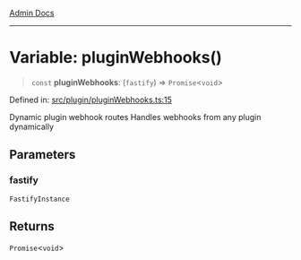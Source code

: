 [Admin Docs](/)

***

# Variable: pluginWebhooks()

> `const` **pluginWebhooks**: (`fastify`) => `Promise`\<`void`\>

Defined in: [src/plugin/pluginWebhooks.ts:15](https://github.com/Sourya07/talawa-api/blob/cfbd515d04ffba748b09232a33807f1845dd1878/src/plugin/pluginWebhooks.ts#L15)

Dynamic plugin webhook routes
Handles webhooks from any plugin dynamically

## Parameters

### fastify

`FastifyInstance`

## Returns

`Promise`\<`void`\>
